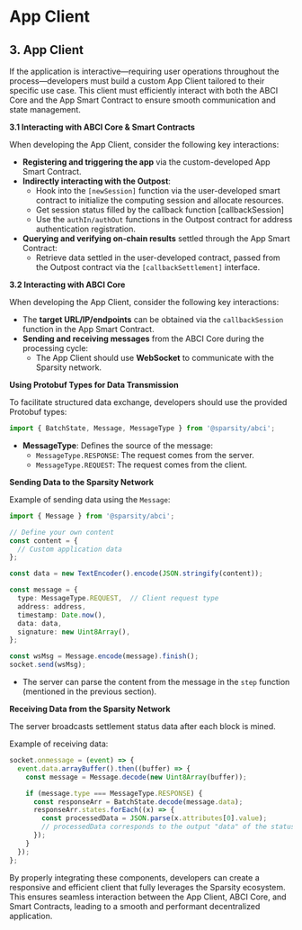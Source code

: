 # App Client

## 3. App Client

If the application is interactive—requiring user operations throughout the process—developers must build a custom App Client tailored to their specific use case. This client must efficiently interact with both the ABCI Core and the App Smart Contract to ensure smooth communication and state management.

**3.1 Interacting with ABCI Core & Smart Contracts**

When developing the App Client, consider the following key interactions:

* **Registering and triggering the app** via the custom-developed App Smart Contract.
* **Indirectly interacting with the Outpost**:
  * Hook into the `[newSession]` function via the user-developed smart contract to initialize the computing session and allocate resources.
  * Get session status filled by the callback function \[callbackSession]
  * Use the `authIn/authOut` functions in the Outpost contract for address authentication registration.
* **Querying and verifying on-chain results** settled through the App Smart Contract:
  * Retrieve data settled in the user-developed contract, passed from the Outpost contract via the `[callbackSettlement]` interface.

**3.2 Interacting with ABCI Core**

When developing the App Client, consider the following key interactions:

* The **target URL/IP/endpoints** can be obtained via the `callbackSession` function in the App Smart Contract.
* **Sending and receiving messages** from the ABCI Core during the processing cycle:
  * The App Client should use **WebSocket** to communicate with the Sparsity network.

**Using Protobuf Types for Data Transmission**

To facilitate structured data exchange, developers should use the provided Protobuf types:

```typescript
import { BatchState, Message, MessageType } from '@sparsity/abci';
```

* **MessageType**: Defines the source of the message:
  * `MessageType.RESPONSE`: The request comes from the server.
  * `MessageType.REQUEST`: The request comes from the client.

**Sending Data to the Sparsity Network**

Example of sending data using the `Message`:

```typescript
import { Message } from '@sparsity/abci';

// Define your own content
const content = {
  // Custom application data
};

const data = new TextEncoder().encode(JSON.stringify(content));

const message = {
  type: MessageType.REQUEST,  // Client request type
  address: address,  
  timestamp: Date.now(),  
  data: data,  
  signature: new Uint8Array(),  
};

const wsMsg = Message.encode(message).finish();
socket.send(wsMsg);
```

* The server can parse the content from the message in the `step` function (mentioned in the previous section).

**Receiving Data from the Sparsity Network**

The server broadcasts settlement status data after each block is mined.

Example of receiving data:

```typescript
socket.onmessage = (event) => {
  event.data.arrayBuffer().then((buffer) => {
    const message = Message.decode(new Uint8Array(buffer));

    if (message.type === MessageType.RESPONSE) {
      const responseArr = BatchState.decode(message.data);
      responseArr.states.forEach((x) => {
        const processedData = JSON.parse(x.attributes[0].value);
        // processedData corresponds to the output "data" of the status function
      });
    }
  });
};
```

By properly integrating these components, developers can create a responsive and efficient client that fully leverages the Sparsity ecosystem. This ensures seamless interaction between the App Client, ABCI Core, and Smart Contracts, leading to a smooth and performant decentralized application.

